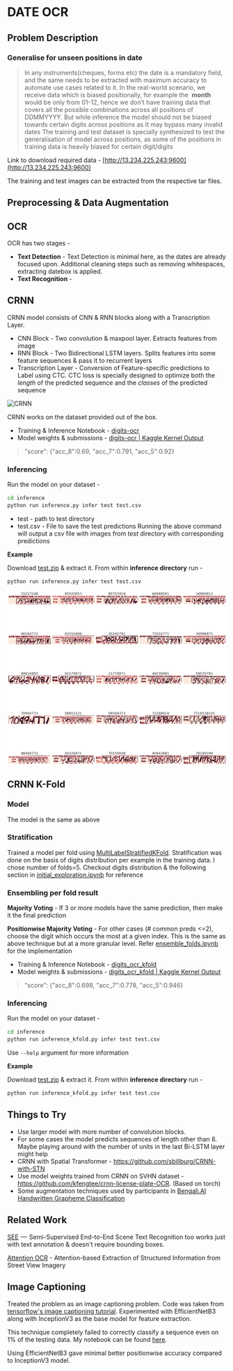# DATE OCR
## Problem Description
### Generalise for unseen positions in date

> In any instruments(cheques, forms etc) the date is a mandatory field, and the same needs to be
extracted with maximum accuracy to automate use cases related to it.
In the real-world scenario, we receive data which is biased positionally, for example the ​ **month**
would be only from 01-12, hence we don’t have training data that covers all the possible
combinations across all positions of DDMMYYYY.
But while inference the model should not be biased towards certain digits across positions as It
may bypass many invalid dates
The training and test dataset is specially synthesized to test the generalisation of model across
positions, as some of the positions in training data is heavily biased for certain digit/digits

Link to download required data - ​[http://13.234.225.243:9600](http://13.234.225.243:9600)

The training and test images can be extracted from the respective tar files.

## Preprocessing & Data Augmentation

## OCR
OCR has two stages -
* **Text Detection** - Text Detection is minimal here, as the dates are already focused upon. Additional cleaning steps such as removing whitespaces, extracting datebox is applied.
* **Text Recognition** -

## CRNN
CRNN model consists of CNN & RNN blocks along with a Transcription Layer.
* CNN Block - Two convolution & maxpool layer. Extracts features from image
* RNN Block - Two Bidirectional LSTM layers. Splits features into some feature sequences & pass it to recurrent layers
* Transcription Layer - Conversion of Feature-specific predictions to Label using CTC. CTC loss is specially designed to optimize both the *length* of the predicted sequence and the *classes* of the predicted sequence


![CRNN](https://miro.medium.com/max/894/0*nGWtig3Cd0Jma2nX)

CRNN works on the dataset provided out of the box.

* Training & Inference Notebook - [digits-ocr](https://github.com/adimyth/arya_date/blob/master/notebooks/digits-ocr.ipynb)
* Model weights & submissions - [digits-ocr | Kaggle Kernel Output](https://www.kaggle.com/aditya08/digits-ocr/output)

> "score": {"acc_8":0.69, "acc_7":0.791, "acc_5":0.92}

### Inferencing
Run the model on your dataset -

```bash
cd inference
python run inference.py infer test test.csv
```
* test - path to test directory
* test.csv - File to save the test predictions
Running the above command will output a csv file with images from *test* directory with corresponding predictions

**Example**

Download [test.zip](https://www.kaggle.com/aditya08/arya-date?select=test) & extract it. From within **inference directory** run -
```bash
python run inference.py infer test test.csv
```

![CRNN Test Prediction](result.png)

## CRNN K-Fold
### Model
The model is the same as above

### Stratification
Trained a model per fold using [MultiLabelStratifiedKFold](https://github.com/trent-b/iterative-stratification). Stratification was done on the basis of digits distribution per example in the training data. I chose number of folds=5. Checkout digits distribution & the following section in [initial_exploration.ipynb](https://github.com/adimyth/arya_date/blob/master/notebooks/initial_exploration.ipynb) for reference

### Ensembling per fold result
**Majority Voting** - If 3 or more models have the same prediction, then make it the final prediction

**Positionwise Majority Voting** - For other cases (# common preds <=2), choose the digit which occurs the most at a given index. This is the same as above technique but at a more granular level.
Refer [ensemble_folds.ipynb](ensemble_folds.ipynb) for the implementation

* Training & Inference Notebook - [digits_ocr_kfold](https://github.com/adimyth/arya_date/blob/master/notebooks/digits-ocr-kfold.ipynb)
* Model weights & submissions - [digits_ocr_kfold | Kaggle Kernel Output](https://www.kaggle.com/aditya08/digits-ocr-kfold/output?scriptVersionId=46308584)

> "score": {"acc_8":0.698, "acc_7":0.778, "acc_5":0.946}

### Inferencing
Run the model on your dataset -

```bash
cd inference
python run inference_kfold.py infer test test.csv
```
Use `--help` argument for more information

**Example**

Download [test.zip](https://www.kaggle.com/aditya08/arya-date?select=test) & extract it. From within **inference directory** run -
```bash
python run inference_kfold.py infer test test.csv
```

## Things to Try
* Use larger model with more number of convolution blocks.
* For some cases the model predicts sequences of length other than 8. Maybe playing around with the number of units in the last Bi-LSTM layer might help
* CRNN with Spatial Transformer - https://github.com/sbillburg/CRNN-with-STN
* Use model weights trained from CRNN on SVHN dataset - https://github.com/kfengtee/crnn-license-plate-OCR. (Based on torch)
* Some augmentation techniques used by participants in [Bengali.AI Handwritten Grapheme Classification](https://www.kaggle.com/c/bengaliai-cv19)

## Related Work
[SEE](https://arxiv.org/pdf/1712.05404.pdf)  —  Semi-Supervised End-to-End Scene Text Recognition too works just with text annotation & doesn't require bounding boxes.

[Attention OCR](https://github.com/tensorflow/models/tree/master/research/attention_ocr) - Attention-based Extraction of Structured Information from Street View Imagery

## Image Captioning
Treated the problem as an image captioning problem. Code was taken from [tensorflow's image captioning tutorial](https://www.tensorflow.org/tutorials/text/image_captioning). Experimented with EfficientNetB3 along with InceptionV3 as the base model for feature extraction.

This technique completely failed to correctly classify a sequence even on 1% of the testing data. My notebook can be found [here](notebooks/image_captioning.ipynb).

Using EfficientNetB3 gave minimal better positionwise accuracy compared to InceptionV3 model.